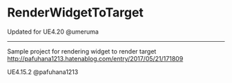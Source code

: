 # RenderWidgetToTarget

Updated for UE4.20
@umeruma

---

Sample project for rendering widget to render target
http://pafuhana1213.hatenablog.com/entry/2017/05/21/171809

UE4.15.2
@pafuhana1213
